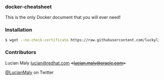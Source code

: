 ### docker-cheatsheet
This is the only Docker document that you will ever need!

### Installation
```sh
$ wget --no-check-certificate https://raw.githubusercontent.com/luckylittle/docker-cheatsheet/master/docker-cheatsheet.txt
```

### Contributors
Lucian Maly <lucian@redhat.com> ~~<<lucian.maly@oracle.com>>~~

[@LucianMaly](https://twitter.com/LucianMaly) on Twitter
